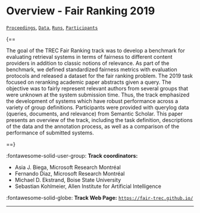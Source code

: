 # Overview - Fair Ranking 2019

[`Proceedings`](./proceedings.md), [`Data`](./data.md), [`Runs`](./runs.md), [`Participants`](./participants.md)

{==

The goal of the TREC Fair Ranking track was to develop a benchmark for evaluating retrieval systems in terms of fairness to different content providers in addition to classic notions of relevance. As part of the benchmark, we defined standardized fairness metrics with evaluation protocols and released a dataset for the fair ranking problem. The 2019 task focused on reranking academic paper abstracts given a query. The objective was to fairly represent relevant authors from several groups that were unknown at the system submission time. Thus, the track emphasized the development of systems which have robust performance across a variety of group definitions. Participants were provided with querylog data (queries, documents, and relevance) from Semantic Scholar. This paper presents an overview of the track, including the task definition, descriptions of the data and the annotation process, as well as a comparison of the performance of submitted systems.

==}

:fontawesome-solid-user-group: **Track coordinators:**

- Asia J. Biega, Microsoft Research Montréal 
- Fernando Diaz, Microsoft Research Montréal 
- Michael D. Ekstrand, Boise State University 
- Sebastian Kohlmeier, Allen Institute for Artificial Intelligence 

:fontawesome-solid-globe: **Track Web Page:** [`https://fair-trec.github.io/`](https://fair-trec.github.io/) 

---

